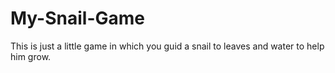 # My-Snail-Game

This is just a little game in which you guid a snail to leaves and water to help him grow.
